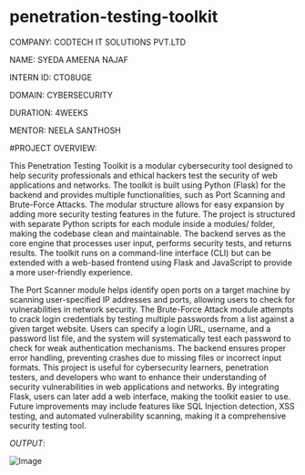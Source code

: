 # penetration-testing-toolkit

COMPANY: CODTECH IT SOLUTIONS PVT.LTD

NAME: SYEDA AMEENA NAJAF

INTERN ID: CTO8UGE

DOMAIN: CYBERSECURITY

DURATION: 4WEEKS

MENTOR: NEELA SANTHOSH

#PROJECT OVERVIEW:

This Penetration Testing Toolkit is a modular cybersecurity tool designed to help security professionals and ethical hackers test the security of web applications and networks. The toolkit is built using Python (Flask) for the backend and provides multiple functionalities, such as Port Scanning and Brute-Force Attacks. The modular structure allows for easy expansion by adding more security testing features in the future. The project is structured with separate Python scripts for each module inside a modules/ folder, making the codebase clean and maintainable. The backend serves as the core engine that processes user input, performs security tests, and returns results. The toolkit runs on a command-line interface (CLI) but can be extended with a web-based frontend using Flask and JavaScript to provide a more user-friendly experience.

The Port Scanner module helps identify open ports on a target machine by scanning user-specified IP addresses and ports, allowing users to check for vulnerabilities in network security. The Brute-Force Attack module attempts to crack login credentials by testing multiple passwords from a list against a given target website. Users can specify a login URL, username, and a password list file, and the system will systematically test each password to check for weak authentication mechanisms. The backend ensures proper error handling, preventing crashes due to missing files or incorrect input formats. This project is useful for cybersecurity learners, penetration testers, and developers who want to enhance their understanding of security vulnerabilities in web applications and networks. By integrating Flask, users can later add a web interface, making the toolkit easier to use. Future improvements may include features like SQL Injection detection, XSS testing, and automated vulnerability scanning, making it a comprehensive security testing tool.

*OUTPUT*:

![Image](https://github.com/user-attachments/assets/aeb67c91-9840-46b6-9e24-cba81ca935a2)
